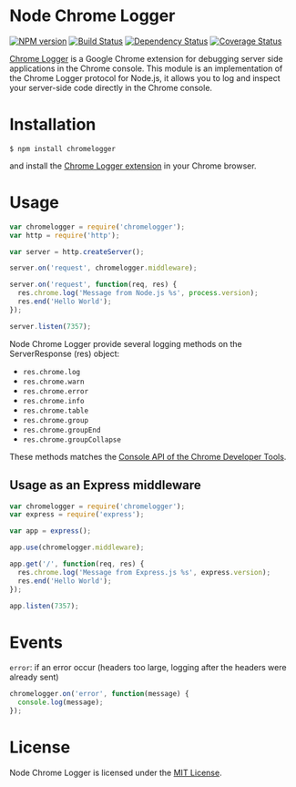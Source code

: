 # Node Chrome Logger

[![NPM version](https://badge.fury.io/js/chromelogger.png)](https://npmjs.org/package/chromelogger) [![Build Status](https://secure.travis-ci.org/yannickcr/node-chromelogger.png)](http://travis-ci.org/yannickcr/node-chromelogger) [![Dependency Status](https://gemnasium.com/yannickcr/node-chromelogger.png)](https://gemnasium.com/yannickcr/node-chromelogger) [![Coverage Status](https://coveralls.io/repos/yannickcr/node-chromelogger/badge.png?branch=master)](https://coveralls.io/r/yannickcr/node-chromelogger?branch=master)

[Chrome Logger](http://craig.is/writing/chrome-logger) is a Google Chrome extension for debugging server side applications in the Chrome console.
This module is an implementation of the Chrome Logger protocol for Node.js, it allows you to log and inspect your server-side code directly in the Chrome console.

# Installation

    $ npm install chromelogger

and install the [Chrome Logger extension](https://chrome.google.com/webstore/detail/chromephp/noaneddfkdjfnfdakjjmocngnfkfehhd) in your Chrome browser.

# Usage

```javascript
var chromelogger = require('chromelogger');
var http = require('http');

var server = http.createServer();

server.on('request', chromelogger.middleware);

server.on('request', function(req, res) {
  res.chrome.log('Message from Node.js %s', process.version);
  res.end('Hello World');
});

server.listen(7357);
```

Node Chrome Logger provide several logging methods on the ServerResponse (res) object:
 * `res.chrome.log`
 * `res.chrome.warn`
 * `res.chrome.error`
 * `res.chrome.info`
 * `res.chrome.table`
 * `res.chrome.group`
 * `res.chrome.groupEnd`
 * `res.chrome.groupCollapse`

These methods matches the [Console API of the Chrome Developer Tools](https://developers.google.com/chrome-developer-tools/docs/console-api).

## Usage as an Express middleware

```javascript
var chromelogger = require('chromelogger');
var express = require('express');

var app = express();

app.use(chromelogger.middleware);

app.get('/', function(req, res) {
  res.chrome.log('Message from Express.js %s', express.version);
  res.end('Hello World');
});

app.listen(7357);
```

# Events

`error`: if an error occur (headers too large, logging after the headers were already sent)

```javascript
chromelogger.on('error', function(message) {
  console.log(message);
});
```

# License

Node Chrome Logger is licensed under the [MIT License](http://www.opensource.org/licenses/mit-license.php).
